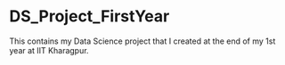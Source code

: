 # DS_Project_FirstYear
This contains my Data Science project that I created at the end of my 1st year at IIT Kharagpur.
